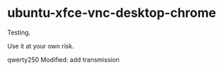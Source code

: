 # ubuntu-xfce-vnc-desktop-chrome

Testing.

Use it at your own risk.

qwerty250 Modified: add transmission
